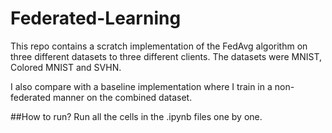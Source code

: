# Federated-Learning

This repo contains a scratch implementation of the FedAvg algorithm on three different datasets to three different clients.
The datasets were MNIST, Colored MNIST and SVHN.

I also compare with a baseline implementation where I train in a non-federated manner on the combined dataset.

##How to run?
Run all the cells in the .ipynb files one by one.
